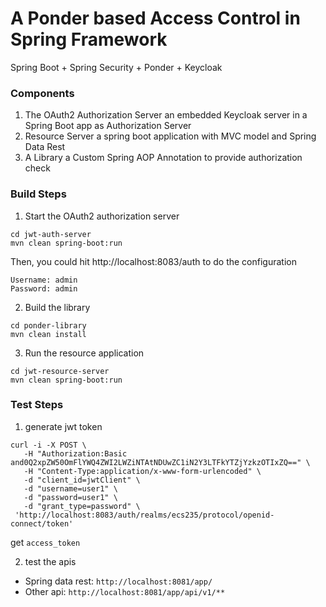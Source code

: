 # A Ponder based Access Control in Spring Framework
Spring Boot + Spring Security + Ponder + Keycloak

### Components
1. The OAuth2 Authorization Server
an embedded Keycloak server in a Spring Boot app as Authorization Server
2. Resource Server
a spring boot application with MVC model and Spring Data Rest
3. A Library
a Custom Spring AOP Annotation to provide authorization check


### Build Steps
1. Start the OAuth2 authorization server
```
cd jwt-auth-server
mvn clean spring-boot:run
```
Then, you could hit http://localhost:8083/auth to do the configuration
```
Username: admin
Password: admin
```

2. Build the library
```
cd ponder-library
mvn clean install
```

3. Run the resource application
```
cd jwt-resource-server 
mvn clean spring-boot:run
```

### Test Steps
1. generate jwt token
```
curl -i -X POST \
   -H "Authorization:Basic and0Q2xpZW50OmFlYWQ4ZWI2LWZiNTAtNDUwZC1iN2Y3LTFkYTZjYzkzOTIxZQ==" \
   -H "Content-Type:application/x-www-form-urlencoded" \
   -d "client_id=jwtClient" \
   -d "username=user1" \
   -d "password=user1" \
   -d "grant_type=password" \
 'http://localhost:8083/auth/realms/ecs235/protocol/openid-connect/token'
```
get `access_token`

2. test the apis
* Spring data rest: `http://localhost:8081/app/` 
* Other api: `http://localhost:8081/app/api/v1/**`
